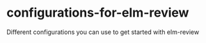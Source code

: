 # configurations-for-elm-review
Different configurations you can use to get started with elm-review
